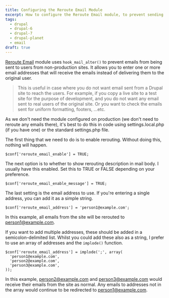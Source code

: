 ```yaml
---
title: Configuring the Reroute Email Module
excerpt: How to configure the Reroute Email module, to prevent sending emails to real users from your pre-production sites!
tags:
  - drupal
  - drupal-6
  - drupal-7
  - drupal-planet
  - email
draft: true
---
```

[Reroute Email](https://www.drupal.org/project/reroute_email) module uses `hook_mail_alter()` to prevent emails from being sent to users from non-production sites. It allows you to enter one or more email addresses that will receive the emails instead of delivering them to the original user.

> This is useful in case where you do not want email sent from a Drupal site to reach the users. For example, if you copy a live site to a test site for the purpose of development, and you do not want any email sent to real users of the original site. Or you want to check the emails sent for uniform formatting, footers, ...etc.

As we don't need the module configured on production (we don't need to reroute any emails there), it's best to do this in code using settings.local.php (if you have one) or the standard settings.php file.

The first thing that we need to do is to enable rerouting. Without doing this, nothing will happen.

```language-php
$conf['reroute_email_enable'] = TRUE;
```

The next option is to whether to show rerouting description in mail body. I usually have this enabled. Set this to TRUE or FALSE depending on your preference.

```language-php
$conf['reroute_email_enable_message'] = TRUE;
```

The last setting is the email address to use. If you're entering a single address, you can add it as a simple string.

```language-php
$conf['reroute_email_address'] = 'person1@example.com';
```

In this example, all emails from the site will be rerouted to person1@example.com.

If you want to add multiple addresses, these should be added in a semicolon-delimited list. Whilst you could add these also as a string, I prefer to use an array of addresses and the `implode()` function.

```language-php
$conf['reroute_email_address'] = implode(';', array(
  'person1@example.com',
  'person2@example.com',
  'person3@example.com',
));
```

In this example, person2@example.com and person3@example.com would receive their emails from the site as normal. Any emails to addresses not in the array would continue to be redirected to person1@example.com.
